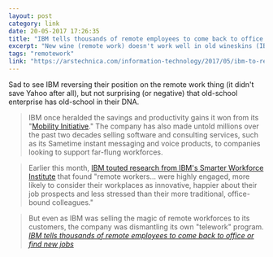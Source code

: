 ```yaml
---
layout: post
category: link
date: 20-05-2017 17:26:35
title: "IBM tells thousands of remote employees to come back to office or find new jobs "
excerpt: "New wine (remote work) doesn't work well in old wineskins (IBM)"
tags: "remotework"
link: "https://arstechnica.com/information-technology/2017/05/ibm-to-remote-workers-come-back-to-the-mothership-or-else/"
---
```

Sad to see IBM reversing their position on the remote work thing (it didn't save Yahoo after all), but not surprising (or negative) that old-school enterprise has old-school in their DNA. 

> IBM once heralded the savings and productivity gains it won from its "[Mobility Initiative](https://hbr.org/1998/05/the-alternative-workplace-changing-where-and-how-people-work)." The company has also made untold millions over the past two decades selling software and consulting services, such as its Sametime instant messaging and voice products, to companies looking to support far-flung workforces.

>Earlier this month, [IBM touted research from IBM's Smarter Workforce Institute](https://www.ibm.com/blogs/smarter-workforce/2017/05/making-telework-work-insights-siop-2017/) that found "remote workers... were highly engaged, more likely to consider their workplaces as innovative, happier about their job prospects and less stressed than their more traditional, office-bound colleagues."

>But even as IBM was selling the magic of remote workforces to its customers, the company was dismantling its own "telework" program.  <cite>[IBM tells thousands of remote employees to come back to office or find new jobs ](https://arstechnica.com/information-technology/2017/05/ibm-to-remote-workers-come-back-to-the-mothership-or-else/)</cite>